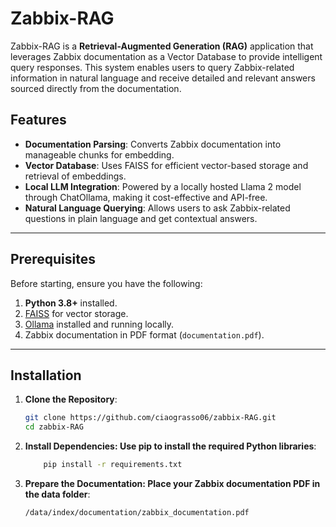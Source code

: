 # Zabbix-RAG

Zabbix-RAG is a **Retrieval-Augmented Generation (RAG)** application that leverages Zabbix documentation as a Vector Database to provide intelligent query responses. This system enables users to query Zabbix-related information in natural language and receive detailed and relevant answers sourced directly from the documentation.

## Features

- **Documentation Parsing**: Converts Zabbix documentation into manageable chunks for embedding.
- **Vector Database**: Uses FAISS for efficient vector-based storage and retrieval of embeddings.
- **Local LLM Integration**: Powered by a locally hosted Llama 2 model through ChatOllama, making it cost-effective and API-free.
- **Natural Language Querying**: Allows users to ask Zabbix-related questions in plain language and get contextual answers.

---

## Prerequisites

Before starting, ensure you have the following:

1. **Python 3.8+** installed.
2. [FAISS](https://github.com/facebookresearch/faiss) for vector storage.
3. [Ollama](https://ollama.ai/) installed and running locally.
4. Zabbix documentation in PDF format (`documentation.pdf`).

---

## Installation

1. **Clone the Repository**:
   ```bash
   git clone https://github.com/ciaograsso06/zabbix-RAG.git
   cd zabbix-RAG
    ```

2. **Install Dependencies: Use pip to install the required Python libraries**:

    ```bash
        pip install -r requirements.txt
    ```

3. **Prepare the Documentation: Place your Zabbix documentation PDF in the data folder**:
    ```bash
    /data/index/documentation/zabbix_documentation.pdf
    ```
